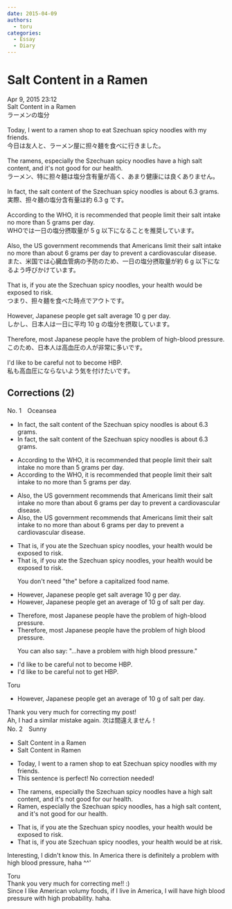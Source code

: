 ```yaml
---
date: 2015-04-09
authors:
  - toru
categories:
  - Essay
  - Diary
---
```


<h1 id="subject_show">Salt Content in a Ramen</h1>
<div class="date">Apr 9, 2015 23:12</div>
<div id="post"><div id="body_show_ori">
Salt Content in a Ramen<br/>ラーメンの塩分<br/><br/>Today, I went to a ramen shop to eat Szechuan spicy noodles with my friends.<br/>今日は友人と、ラーメン屋に担々麺を食べに行きました。<br/><br/>The ramens, especially the Szechuan spicy noodles have a high salt content, and it's not good for our health.<br/>ラーメン、特に担々麺は塩分含有量が高く、あまり健康には良くありません。<br/><br/>In fact, the salt content of the Szechuan spicy noodles is about 6.3 grams.<br/>実際、担々麺の塩分含有量は約 6.3 g です。<br/><br/>According to the WHO, it is recommended that people limit their salt intake no more than 5 grams per day.<br/>WHOでは一日の塩分摂取量が 5 g 以下になることを推奨しています。<br/><br/>Also, the US government recommends that Americans limit their salt intake no more than about 6 grams per day to prevent a cardiovascular disease.<br/>また、米国では心臓血管病の予防のため、一日の塩分摂取量が約 6 g 以下になるよう呼びかけています。<br/><br/>That is, if you ate the Szechuan spicy noodles, your health would be exposed to risk.<br/>つまり、担々麺を食べた時点でアウトです。<br/><br/>However, Japanese people get salt average 10 g per day.<br/>しかし、日本人は一日に平均 10 g の塩分を摂取しています。<br/><br/>Therefore, most Japanese people have the problem of high-blood pressure.<br/>このため、日本人は高血圧の人が非常に多いです。<br/><br/>I'd like to be careful not to become HBP.<br/>私も高血圧にならないよう気を付けたいです。
</div></div>

<!-- more -->


## Corrections (2)
<div id="block"><div class="first_name"> No. 1　<span class="just_name">Oceansea</span></div><div id="block2">
<ul class="correction_field">
<li class="incorrect">In fact, the salt content of the Szechuan spicy noodles is about 6.3 grams.</li>
<li class="corrected correct">
In fact, the salt content of <span class="sline"><span class="f_gray">the </span></span>Szechuan spicy noodles is about 6.3 grams.
</li>
</ul>
<ul class="correction_field">
<li class="incorrect">According to the WHO, it is recommended that people limit their salt intake no more than 5 grams per day.</li>
<li class="corrected correct">
According to the WHO, it is recommended that people limit their salt intake <span class="f_red">to </span>no more than 5 grams per day.
</li>
</ul>
<ul class="correction_field">
<li class="incorrect">Also, the US government recommends that Americans limit their salt intake no more than about 6 grams per day to prevent a cardiovascular disease.</li>
<li class="corrected correct">
Also, the US government recommends that Americans limit their salt intake <span class="f_red">to </span>no more than about 6 grams per day to prevent a cardiovascular disease.
</li>
</ul>
<ul class="correction_field">
<li class="incorrect">That is, if you ate the Szechuan spicy noodles, your health would be exposed to risk.</li>
<li class="corrected correct">
That is, if you ate <span class="f_gray"><span class="sline">the</span></span> Szechuan spicy noodles, your health would be exposed to risk.
<p class="correction_comment">You don't need "the" before a capitalized food name.</p>
</li>
</ul>
<ul class="correction_field">
<li class="incorrect">However, Japanese people get salt average 10 g per day.</li>
<li class="corrected correct">
However, Japanese people get <span class="f_red">an </span>average <span class="f_red">of </span>10 g <span class="f_red">of salt</span> per day.
</li>
</ul>
<ul class="correction_field">
<li class="incorrect">Therefore, most Japanese people have the problem of high-blood pressure.</li>
<li class="corrected correct">
Therefore, most Japanese people have the problem of high blood pressure.
<p class="correction_comment">You can also say: "...have a problem with high blood pressure."</p>
</li>
</ul>
<ul class="correction_field">
<li class="incorrect">I'd like to be careful not to become HBP.</li>
<li class="corrected correct">
I'd like to be careful not to <span class="f_red">get </span>HBP.
</li>
</ul>
</div><div class="name"><span class="just_name">Toru</span><br><div class="quote_field"><ul class="correction_field">
<li class="corrected correct">
However, Japanese people get <span class="f_red">an </span>average <span class="f_red">of </span>10 g <span class="f_red">of salt</span> per day.
</li>
</ul></div>
Thank you very much for correcting my post!<br/>Ah, I had a similar mistake again. 次は間違えません！
</div>
</div>
<div id="block"><div class="first_name"> No. 2　<span class="just_name">Sunny</span></div><div id="block2">
<ul class="correction_field">
<li class="incorrect">Salt Content in a Ramen</li>
<li class="corrected correct">
Salt Content in Ramen
</li>
</ul>
<ul class="correction_field">
<li class="incorrect">Today, I went to a ramen shop to eat Szechuan spicy noodles with my friends.</li>
<li class="corrected perfect">This sentence is perfect! No correction needed!</li>
</ul>
<ul class="correction_field">
<li class="incorrect">The ramens, especially the Szechuan spicy noodles have a high salt content, and it's not good for our health.</li>
<li class="corrected correct">
Ramen, especially the Szechuan spicy noodles, has a high salt content, and it's not good for our health.
</li>
</ul>
<ul class="correction_field">
<li class="incorrect">That is, if you ate the Szechuan spicy noodles, your health would be exposed to risk.</li>
<li class="corrected correct">
That is, if you ate Szechuan spicy noodles, your health would be at risk.
</li>
</ul>
<p class="comment_small">
 Interesting, I didn't know this. In America there is definitely a problem with high blood pressure, haha ^^'
</p>

</div><div class="name"><span class="just_name">Toru</span><br>
Thank you very much for correcting me!! :)<br/>Since I like American volumy foods, if I live in America, I will have high blood pressure with high probability. haha. 
</div>
</div>
